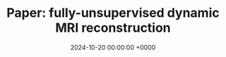 ---
layout: redirected
redirect_to:  https://andrewwango.github.io/ddei
type: research
title: "Paper: fully-unsupervised dynamic MRI reconstruction"
date: 2024-10-20 00:00:00 +0000
description: "Medical imaging ([paper](https://arxiv.org/abs/2410.08646)) at ISBI 2025"
img: ddei.png
tags: [research, machine-learning, medical-imaging]
---